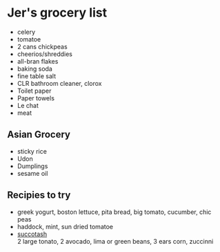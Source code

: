 # Jer's grocery list

- celery
- tomatoe
- 2 cans chickpeas
- cheerios/shreddies
- all-bran flakes
- baking soda
- fine table salt
- CLR bathroom cleaner, clorox
- Toilet paper
- Paper towels
- Le chat
- meat

## Asian Grocery

- sticky rice
- Udon
- Dumplings
- sesame oil

## Recipies to try

- greek yogurt, boston lettuce, pita bread, big tomato, cucumber, chic peas
- haddock, mint, sun dried tomatoe
- [succotash](https://www.marthastewart.com/917660/chicken-succotash-avocado-and-farmer-cheese)  
  2 large tonato, 2 avocado, lima or green beans, 3 ears corn, zuccinni
